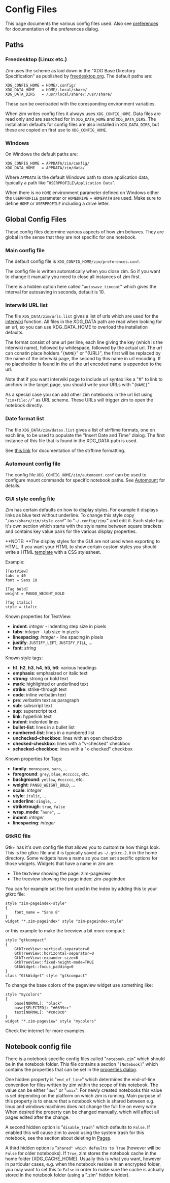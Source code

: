 # Config Files
This page documents the various config files used. 
Also see [preferences](./Preferences.markdown) for documentation of the preferences dialog.

Paths
-----

### Freedesktop (Linux etc.)
Zim uses the scheme as laid down in the "XDG Base Directory Specification" as published by [freedesktop.org](http://freedesktop.org). The default paths are:

	XDG_CONFIG_HOME = HOME/.config/
	XDG_DATA_HOME   = HOME/.local/share/
	XDG_DATA_DIRS   = /usr/local/share/:/usr/share/

These can be overloaded with the coresponding environment variables.

When zim writes config files it always uses ``XDG_CONFIG_HOME``. Data files are read only and are searched for in ``XDG_DATA_HOME`` and ``XDG_DATA_DIRS``. The installation defaults for config files are also installed in ``XDG_DATA_DIRS``, but these are copied on first use to ``XDG_CONFIG_HOME``.

### Windows
On Windows the default paths are:

	XDG_CONFIG_HOME = APPDATA/zim/config/
	XDG_DATA_HOME   = APPDATA/zim/data/


Where ``APPDATA`` is the default Windows path to store application data, typically a path like "``USERPROFILE\Application Data``".

When there is no ``HOME`` environment parameter defined on Windows either the ``USERPROFILE`` parameter or ``HOMEDRIVE`` + ``HOMEPATH`` are used. Make sure to define ``HOME`` or ``USERPROFILE`` including a drive letter.



Global Config Files
-------------------

These config files determine various aspects of how zim behaves. They are global in the sense that they are not specific for one notebook.

### Main config file
The default config file is ``XDG_CONFIG_HOME/zim/preferences.conf``.

The config file is written automatically when you close zim. So if you want to change it manually you need to close all instances of zim first.

There is a hidden option here called "``autosave_timeout``" which gives the interval for autosaving in seconds, default is 10.

### Interwiki URL list
The file ``XDG_DATA/zim/urls.list`` gives a list of urls which are used for the [interwiki](./Links.markdown) function. All files in the XDG_DATA path are read when looking for an url, so you can use XDG_DATA_HOME to overload the installation defaults.

The format consist of one url per line, each line giving the key (which is the interwiki name), followed by whitespace, followed by the actual url. The url can conatin place holders "``{NAME}``" or "{URL}", the first will be replaced by the name of the interwiki page, the second by this name in url encoding. If no placeholder is found in the url the url encoded name is appended to the url.

Note that if you want interwiki page to include url syntax like a "#" to link to anchors in the target page, you should write your URLs with "``{NAME}``".

As a special case you can add other zim notebooks in the url list using "``zim+file://``" as URL scheme. These URLs will trigger zim to open the notebook directly.

### Date format list
The file ``XDG_DATA/zim/dates.list`` gives a list of strftime formats, one on each line, to be used to populate the "Insert Date and Time" dialog. The first instance of this file that is found in the XDG_DATA path is used. 

See [this link](http://docs.python.org/library/time.html%23time.strftime) for documentation of the strftime formatting.

### Automount config file
The config file ``XDG_CONFIG_HOME/zim/automount.conf`` can be used to configure mount commands for specific notebook paths. See [Automount](./Automount.markdown) for details.

### GUI style config file
Zim has certain defaults on how to display styles. For example it displays links as blue text without underline. To change this style copy "``/usr/share/zim/style.conf``" to "``~/.config/zim/``" and edit it. Each style has it's own section which starts with the style name between square brackets and contains key value pairs for the various display properties.

**NOTE: **The display styles for the GUI are not used when exporting to HTML. If you want your HTML to show certain custom styles you should write a HTML [template](./Templates.markdown) with a CSS stylesheet.

Example:

	[TextView]
	tabs = 40
	font = Sans 10
	
	[Tag bold]
	weight = PANGO_WEIGHT_BOLD
	
	[Tag italic]
	style = italic

Known properties for TextView:

* **indent**: *integer*	- indenting step size in pixels
* **tabs**: *integer*	- tab size in pizels
* **linespacing**: *integer*	- line spacing in pixels
* **justify**: ``JUSTIFY_LEFT``, ``JUSTIFY_FILL``, ...
* **font**: *string*


Known style tags:

* **h1**, **h2**, **h3**, **h4**, **h5**, **h6**: various headings
* **emphasis**: emphasized or italic text
* **strong**: strong or bold text
* **mark**: highlighted or underlined text
* **strike**: strike-through text
* **code**: inline verbatim text
* **pre**: verbatim text as paragraph
* **sub**: subscript text
* **sup**: superscript text
* **link**: hyperlink text
* **indent**: indented lines
* **bullet-list**: lines in a bullet list
* **numbered-list**: lines in a numbered list
* **unchecked-checkbox**: lines with an open checkbox
* **checked-checkbox**: lines with a "v-checked" checkbox
* **xchecked-checkbox**: lines with a "x-checked" checkbox


Known properties for Tags:

* **family**: ``monospace``, ``sans``, ...
* **foreground**: ``grey``, ``blue``, ``#cccccc``, etc.
* **background**: ``yellow``, ``#cccccc``, etc.
* **weight**: ``PANGO_WEIGHT_BOLD``, ...
* **scale**: *integer*
* **style**: ``italic``, ...
* **underline**: ``single``, ...
* **striketrough**: ``true``, ``false``
* **wrap**_**mode**: "``none"``, ...
* **indent**: *integer*
* **linespacing**: *integer*


### GtkRC file
Gtk+ has it's own config file that allows you to customize how things look. This is the gtkrc file and it is typically saved as ``~/.gtkrc-2.0`` in the home directory. Some widgets have a name so you can set specific options for those widgets. Widgets that have a name in zim are:


* The textview showing the page: zim-pageview
* The treeview showing the page index: zim-pageindex


You can for example set the font used in the index by adding this to your gtkrc file:

	style "zim-pageindex-style"
	{
		font_name = "Sans 8"
	}
	widget "*.zim-pageindex" style "zim-pageindex-style"

or this example to make the treeview a bit more compact:

	style "gtkcompact" 
	{
		GtkTreeView::vertical-separator=0
		GtkTreeView::horizontal-separator=0
		GtkTreeView::expander-size=6
		GtkTreeView::fixed-height-mode=TRUE
		GtkWidget::focus_padding=0
	}
	class "GtkWidget" style "gtkcompact"

To change the base colors of the pageview widget use something like:

	style "mycolors" 
	{
		base[NORMAL]: "black"
		base[SELECTED]: "#6699cc"
		text[NORMAL]: "#c0c0c0"
	}
	widget "*.zim-pageview" style "mycolors"


Check the internet for more examples.


Notebook config file
--------------------

There is a notebook specific config files called "``notebook.zim``" which should be in the notebook folder. This file contains a section "``[Notebook]``" which contains the properties that can be set in the [properties dialog](./Properties.markdown).

One hidden property is "``end_of_line``" which determines the end-of-line convention for files written by zim within the scope of this notebook. The value can be either "``dos``" or "``unix``". For newly created notebooks this value is set depending on the platform on which zim is running. Main purpose of this property is to ensure that a notebook which is shared between e.g. linux and windows machines does not change the full file on every write. When desired the property can be changed manually, which will affect all pages edited after the change.

A second hidden option is "``disable_trash``" which defaults to ``False``. If enabled this will cause zim to avoid using the system trash for this notebook, see the section about deleting in [Pages](./Pages.markdown).

A third hidden option is "``shared" which defaults to True`` (however will be ``False`` for older notebooks). If ``True``, zim stores the notebook cache in the home folder (XDG_CACHE_HOME). Usually this is what you want, however in particular cases, e.g. when the notebook resides in an encrypted folder, you may want to set this to ``False`` in order to make sure the cache is actually stored in the notebook folder (using a ".zim" hidden folder).


